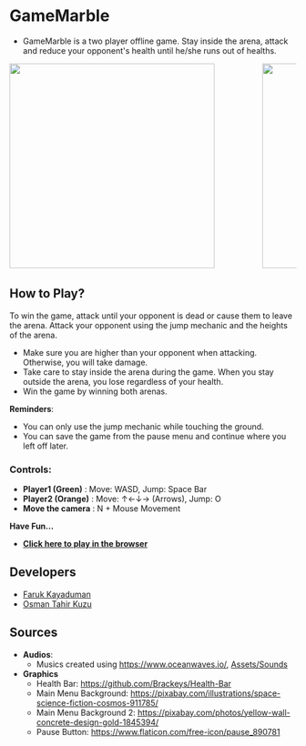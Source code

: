 # GameMarble
- GameMarble is a two player offline game. Stay inside the arena, attack and reduce your opponent's health until he/she runs out of healths. <br/>
<pre>
<img src="https://user-images.githubusercontent.com/56130302/150653864-76848328-7b7b-4c7a-934a-fda8dc963717.png" width="360">          <img src="https://user-images.githubusercontent.com/56130302/150653894-1721c7c4-eb17-4cdb-824b-50f04ed8c975.png" width="360">
</pre>

## How to Play?
To win the game, attack until your opponent is dead or cause them to leave the arena. Attack your opponent using the jump mechanic and the heights of the arena. 
- Make sure you are higher than your opponent when attacking. Otherwise, you will take damage.
- Take care to stay inside the arena during the game. When you stay outside the arena, you lose regardless of your health.
- Win the game by winning both arenas.<br/>

**Reminders**:
- You can only use the jump mechanic while touching the ground.
- You can save the game from the pause menu and continue where you left off later. <br/>

### Controls:
- **Player1 (Green)** : Move: WASD, Jump: Space Bar
- **Player2 (Orange)** : Move: ↑←↓→ (Arrows), Jump: O
- **Move the camera** : N + Mouse Movement

**Have Fun...** <br/>
- [**Click here to play in the browser**](https://farukkayaduman.itch.io/gamemarble)

## Developers
- [Faruk Kayaduman](https://www.linkedin.com/in/farukkayaduman/)
- [Osman Tahir Kuzu](https://www.linkedin.com/in/osman-tahir-kuzu-5629ab18b/)

## Sources
- **Audios**:
  - Musics created using https://www.oceanwaves.io/, [Assets/Sounds](https://github.com/FarukKayaduman/GameMarble/tree/main/Assets/Sounds)
- **Graphics**
  - Health Bar: https://github.com/Brackeys/Health-Bar
  - Main Menu Background: https://pixabay.com/illustrations/space-science-fiction-cosmos-911785/
  - Main Menu Background 2: https://pixabay.com/photos/yellow-wall-concrete-design-gold-1845394/
  - Pause Button: https://www.flaticon.com/free-icon/pause_890781
